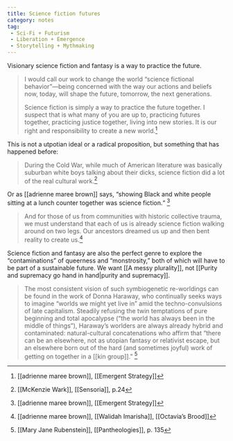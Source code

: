 ```yaml
---
title: Science fiction futures
category: notes
tag:
 - Sci-Fi + Futurism
 - Liberation + Emergence 
 - Storytelling + Mythmaking
---
```


Visionary science fiction and fantasy is a way to practice the future.

> I would call our work to change the world “science fictional behavior”—being concerned with the way our actions and beliefs now, today, will shape the future, tomorrow, the next generations.
> 
> Science fiction is simply a way to practice the future together. I suspect that is what many of you are up to, practicing futures together, practicing justice together, living into new stories. It is our right and responsibility to create a new world.[^1] 

[^1]: [[adrienne maree brown]], [[Emergent Strategy]]

This is not a utpotian ideal or a radical proposition, but something that has happened before: 

> During the Cold War, while much of American literature was basically suburban white boys talking about their dicks, science fiction did a lot of the real cultural work.[^2]

[^2]: [[McKenzie Wark]], [[Sensoria]], p.24

Or as [[adrienne maree brown]] says, “showing Black and white people sitting at a lunch counter together was science fiction.“ [^3]

[^3]: [[adrienne maree brown]], [[Emergent Strategy]]

> And for those of us from communities with historic collective trauma, we must understand that each of us is already science fiction walking around on two legs. Our ancestors dreamed us up and then bent reality to create us.[^4]

[^4]: [[adrienne maree brown]], [[Walidah Imarisha]], [[Octavia’s Brood]]

Science fiction and fantasy are also the perfect genre to explore the “contaminations” of queerness and “monstrosity,” both of which will have to be part of a sustainable future. We want [[A messy plurality]], not [[Purity and supremacy go hand in hand|purity and supremacy]].

> The most consistent vision of such symbiogenetic re-worldings can be found in the work of Donna Haraway, who continually seeks ways to imagine “worlds we might yet live in” amid the techno-convulsions of late capitalism. Steadily refusing the twin temptations of pure beginning and total apocalypse (“the world has always been in the middle of things”), Haraway’s worlders are always already hybrid and contaminated: natural-cultural concatenations who affirm that “there can be an elsewhere, not as utopian fantasy or relativist escape, but an elsewhere born out of the hard (and sometimes joyful) work of getting on together in a [[kin group]].” [^5]

[^5]: [[Mary Jane Rubenstein]], [[Pantheologies]], p. 135